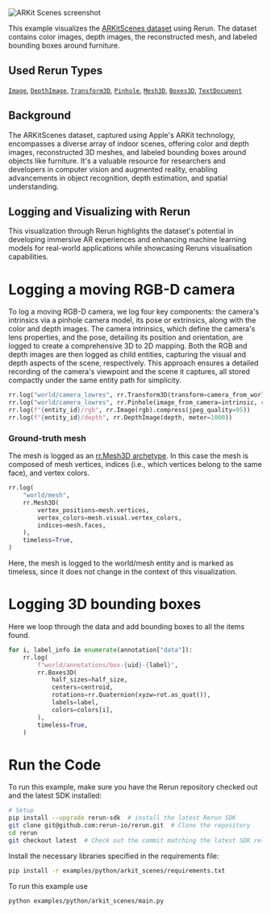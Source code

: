 <!--[metadata]
title = "ARKit Scenes"
tags = ["2D", "3D", "depth", "mesh", "object-detection", "pinhole-camera"]
description = "This example visualizes the ARKitScenes dataset using Rerun. The dataset contains color images, depth images, the reconstructed mesh, and labeled bounding boxes around furniture."
thumbnail = "https://static.rerun.io/arkit_scenes/fb9ec9e8d965369d39d51b17fc7fc5bae6be10cc/480w.png"
thumbnail_dimensions = [480, 243]
channel = "main"
-->


<picture>
  <source media="(max-width: 480px)" srcset="https://static.rerun.io/arkit_scenes/fb9ec9e8d965369d39d51b17fc7fc5bae6be10cc/480w.png">
  <source media="(max-width: 768px)" srcset="https://static.rerun.io/arkit_scenes/fb9ec9e8d965369d39d51b17fc7fc5bae6be10cc/768w.png">
  <source media="(max-width: 1024px)" srcset="https://static.rerun.io/arkit_scenes/fb9ec9e8d965369d39d51b17fc7fc5bae6be10cc/1024w.png">
  <source media="(max-width: 1200px)" srcset="https://static.rerun.io/arkit_scenes/fb9ec9e8d965369d39d51b17fc7fc5bae6be10cc/1200w.png">
  <img src="https://static.rerun.io/arkit_scenes/fb9ec9e8d965369d39d51b17fc7fc5bae6be10cc/full.png" alt="ARKit Scenes screenshot">
</picture>

This example visualizes the [ARKitScenes dataset](https://github.com/apple/ARKitScenes/) using Rerun. The dataset
contains color images, depth images, the reconstructed mesh, and labeled bounding boxes around furniture.

## Used Rerun Types
[`Image`](https://www.rerun.io/docs/reference/types/archetypes/image),
[`DepthImage`](https://www.rerun.io/docs/reference/types/archetypes/depth_image), [`Transform3D`](https://www.rerun.io/docs/reference/types/archetypes/transform3d),
[`Pinhole`](https://www.rerun.io/docs/reference/types/archetypes/pinhole), [`Mesh3D`](https://www.rerun.io/docs/reference/types/archetypes/mesh3d),
[`Boxes3D`](https://www.rerun.io/docs/reference/types/archetypes/boxes3d), 
[`TextDocument`](https://www.rerun.io/docs/reference/types/archetypes/text_document)

## Background

The ARKitScenes dataset, captured using Apple's ARKit technology, encompasses a diverse array of indoor scenes, offering color and depth images, reconstructed 3D meshes, and labeled bounding boxes around objects like furniture. It's a valuable resource for researchers and developers in computer vision and augmented reality, enabling advancements in object recognition, depth estimation, and spatial understanding.

## Logging and Visualizing with Rerun
This visualization through Rerun highlights the dataset's potential in developing immersive AR experiences and enhancing machine learning models for real-world applications while showcasing Reruns visualisation capabilities.

# Logging a moving RGB-D camera
To log a moving RGB-D camera, we log four key components: the camera's intrinsics via a pinhole camera model, its pose or extrinsics, along with the color and depth images. The camera intrinsics, which define the camera's lens properties, and the pose, detailing its position and orientation, are logged to create a comprehensive 3D to 2D mapping. Both the RGB and depth images are then logged as child entities, capturing the visual and depth aspects of the scene, respectively. This approach ensures a detailed recording of the camera's viewpoint and the scene it captures, all stored compactly under the same entity path for simplicity.
```python
rr.log("world/camera_lowres", rr.Transform3D(transform=camera_from_world))
rr.log("world/camera_lowres", rr.Pinhole(image_from_camera=intrinsic, resolution=[w, h]))
rr.log(f"{entity_id}/rgb", rr.Image(rgb).compress(jpeg_quality=95))
rr.log(f"{entity_id}/depth", rr.DepthImage(depth, meter=1000))
```

### Ground-truth mesh
The mesh is logged as an [rr.Mesh3D archetype](https://www.rerun.io/docs/reference/types/archetypes/mesh3d).
In this case the mesh is composed of mesh vertices, indices (i.e., which vertices belong to the same face), and vertex
colors.
```python
rr.log(
    "world/mesh",
    rr.Mesh3D(
        vertex_positions=mesh.vertices,
        vertex_colors=mesh.visual.vertex_colors,
        indices=mesh.faces,
    ),
    timeless=True,
)
```
Here, the mesh is logged to the world/mesh entity and is marked as timeless, since it does not change in the context of this visualization.

# Logging 3D bounding boxes
Here we loop through the data and add bounding boxes to all the items found.
```python
for i, label_info in enumerate(annotation["data"]):
    rr.log(
        f"world/annotations/box-{uid}-{label}",
        rr.Boxes3D(
            half_sizes=half_size,
            centers=centroid,
            rotations=rr.Quaternion(xyzw=rot.as_quat()),
            labels=label,
            colors=colors[i],
        ),
        timeless=True,
    )
```
<!--
# Projecting 3D bounding boxes to 2D and logging the line segments
```python
for i, (label, bbox_2d) in enumerate(zip(bbox_labels, bboxes_2d)):
    log_line_segments(f"{entity_id}/bbox-2D-segments/{label}", bbox_2d.reshape(-1, 2), colors[i], label)
```
 -->


# Run the Code

To run this example, make sure you have the Rerun repository checked out and the latest SDK installed:
```bash
# Setup
pip install --upgrade rerun-sdk  # install the latest Rerun SDK
git clone git@github.com:rerun-io/rerun.git  # Clone the repository
cd rerun
git checkout latest  # Check out the commit matching the latest SDK release
```

Install the necessary libraries specified in the requirements file:
```bash
pip install -r examples/python/arkit_scenes/requirements.txt
```

To run this example use
```bash
python examples/python/arkit_scenes/main.py
```

